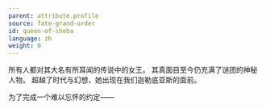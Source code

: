 ```yaml
---
parent: attribute.profile
source: fate-grand-order
id: queen-of-sheba
language: zh
weight: 0
---
```


所有人都对其大名有所耳闻的传说中的女王。
其真面目至今仍充满了谜团的神秘人物。
超越了时代与幻想，她出现在我们迦勒底亚斯的面前。

为了完成一个难以忘怀的约定——
